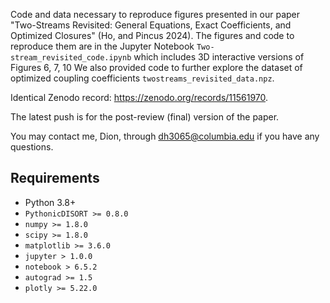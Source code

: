 Code and data necessary to reproduce figures presented in our paper 
"Two-Streams Revisited: General Equations, Exact Coefficients, and Optimized Closures" (Ho, and Pincus 2024).
The figures and code to reproduce them are in the Jupyter Notebook `Two-stream_revisited_code.ipynb` 
which includes 3D interactive versions of Figures 6, 7, 10
We also provided code to further explore the dataset of optimized coupling coefficients `twostreams_revisited_data.npz`.

Identical Zenodo record: https://zenodo.org/records/11561970.

The latest push is for the post-review (final) version of the paper.

You may contact me, Dion, through dh3065@columbia.edu if you have any questions.

## Requirements
* Python 3.8+
* `PythonicDISORT >= 0.8.0`
* `numpy >= 1.8.0`
* `scipy >= 1.8.0`
* `matplotlib >= 3.6.0`
* `jupyter > 1.0.0`
* `notebook > 6.5.2`
* `autograd >= 1.5`
* `plotly >= 5.22.0`
